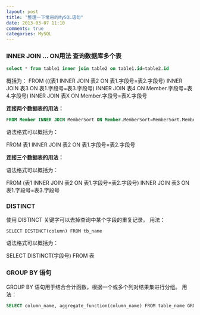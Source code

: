 ```yaml
---
layout: post
title: "整理一下常用的MySQL语句"
date: 2013-03-07 11:10
comments: true
categories: MySQL
---
```


### INNER JOIN ... ON用法 查询数据库多个表

```sql
select * from table1 inner join table2 on table1.id=table2.id
```

概括为： FROM (((表1 INNER JOIN 表2 ON 表1.字段号=表2.字段号) INNER JOIN 表3 ON 表1.字段号=表3.字段号) INNER JOIN 表4 ON Member.字段号=表4.字段号) INNER JOIN 表X ON Member.字段号=表X.字段号 

**连接两个数据表的用法：**

```sql
FROM Member INNER JOIN MemberSort ON Member.MemberSort=MemberSort.MemberSort
```

语法格式可以概括为：

FROM 表1 INNER JOIN 表2 ON 表1.字段号=表2.字段号

**连接三个数据表的用法：**

语法格式可以概括为：

FROM (表1 INNER JOIN 表2 ON 表1.字段号=表2.字段号) INNER JOIN 表3 ON 表1.字段号=表3.字段号  

### DISTINCT

使用 DISTINCT 关键字可以去掉查询中某个字段的重复记录。 用法：

```
SELECT DISTINCT(column) FROM tb_name
```

语法格式可以概括为：

SELECT DISTINCT(字段号) FROM 表  

### GROUP BY 语句

GROUP BY 语句用于结合合计函数，根据一个或多个列对结果集进行分组。 用法： 

```sql
SELECT column_name, aggregate_function(column_name) FROM table_name GROUP BY column_name
```

